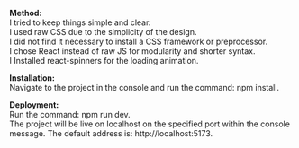 **Method:**<br>
I tried to keep things simple and clear.<br>
I used raw CSS due to the simplicity of the design.<br>
I did not find it necessary to install a CSS framework or preprocessor.<br>
I chose React instead of raw JS for modularity and shorter syntax.<br>
I Installed react-spinners for the loading animation.<br>

**Installation:**<br>
Navigate to the project in the console and run the command: npm install.<br>

**Deployment:**<br>
Run the command: npm run dev.<br>
The project will be live on localhost on the specified port within the console message. The default address is: http://localhost:5173.<br>
